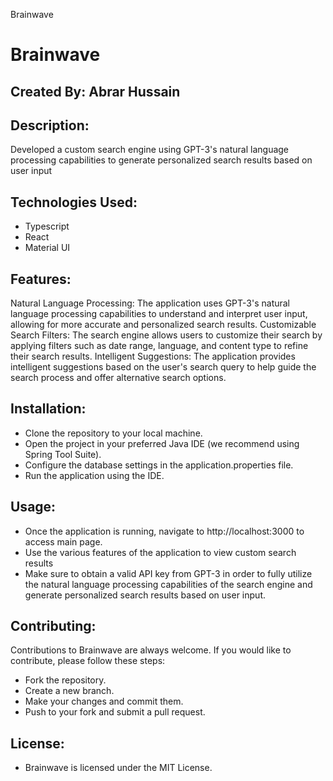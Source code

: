 Brainwave
# Brainwave
## Created By: Abrar Hussain 

## Description:
Developed a custom search engine using GPT-3's natural language processing capabilities to generate personalized search results based on user input

## Technologies Used:
- Typescript
- React
- Material UI

## Features:
Natural Language Processing: The application uses GPT-3's natural language processing capabilities to understand and interpret user input, allowing for more accurate and personalized search results. 
Customizable Search Filters: The search engine allows users to customize their search by applying filters such as date range, language, and content type to refine their search results. 
Intelligent Suggestions: The application provides intelligent suggestions based on the user's search query to help guide the search process and offer alternative search options.

## Installation:
- Clone the repository to your local machine.
- Open the project in your preferred Java IDE (we recommend using Spring Tool Suite).
- Configure the database settings in the application.properties file.
- Run the application using the IDE.

## Usage:
- Once the application is running, navigate to http://localhost:3000 to access main page.
- Use the various features of the application to view custom search results
- Make sure to obtain a valid API key from GPT-3 in order to fully utilize the natural language processing capabilities of the search engine and generate personalized search results based on user input.

## Contributing:
Contributions to Brainwave are always welcome. If you would like to contribute, please follow these steps:

- Fork the repository.
- Create a new branch.
- Make your changes and commit them.
- Push to your fork and submit a pull request.

## License:
- Brainwave is licensed under the MIT License.





